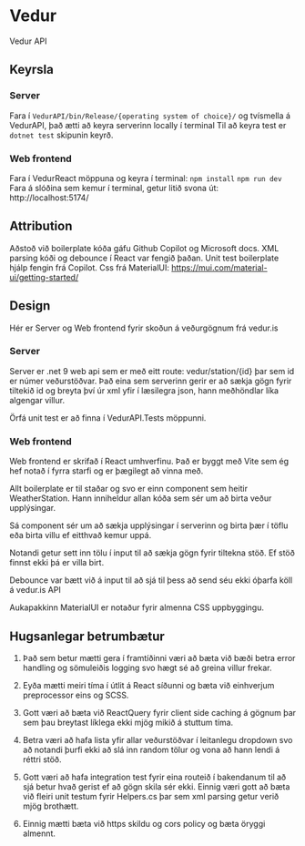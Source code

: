 # Vedur
Vedur API

## Keyrsla

### Server

Fara í `VedurAPI/bin/Release/{operating system of choice}/`
og tvísmella á VedurAPI, það ætti að keyra serverinn locally í terminal
Til að keyra test er `dotnet test` skipunin keyrð.

### Web frontend
Fara í VedurReact möppuna og keyra í terminal:
    `npm install`
    `npm run dev`
Fara á slóðina sem kemur í terminal, getur litið svona út: http://localhost:5174/


## Attribution
Aðstoð við boilerplate kóða gáfu Github Copilot og Microsoft docs. 
XML parsing kóði og debounce í React var fengið þaðan.
Unit test boilerplate hjálp fengin frá Copilot.
Css frá MaterialUI: https://mui.com/material-ui/getting-started/


## Design
Hér er Server og Web frontend fyrir skoðun á veðurgögnum frá vedur.is

### Server
Server er .net 9 web api sem er með eitt route: vedur/station/{id} þar sem id er númer veðurstöðvar.
Það eina sem serverinn gerir er að sækja gögn fyrir tiltekið id og breyta því úr xml yfir í læsilegra json, hann meðhöndlar líka algengar villur. 

Örfá unit test er að finna í VedurAPI.Tests möppunni.

### Web frontend
Web frontend er skrifað í React umhverfinu. Það er byggt með Vite sem ég hef notað í fyrra starfi og er þægilegt að vinna með.

Allt boilerplate er til staðar og svo er einn component sem heitir WeatherStation. Hann inniheldur allan kóða sem sér um að birta veður upplýsingar. 

Sá component sér um að sækja upplýsingar í serverinn og birta þær í töflu eða birta villu ef eitthvað kemur uppá.

Notandi getur sett inn tölu í input til að sækja gögn fyrir tiltekna stöð. Ef stöð finnst ekki þá er villa birt.

Debounce var bætt við á input til að sjá til þess að send séu ekki óþarfa köll á vedur.is API

Aukapakkinn MaterialUI er notaður fyrir almenna CSS uppbyggingu.


## Hugsanlegar betrumbætur
1. Það sem betur mætti gera í framtíðinni væri að bæta við bæði betra error handling og sömuleiðis logging svo hægt
    sé að greina villur frekar.

2. Eyða mætti meiri tíma í útlit á React síðunni og bæta við einhverjum preprocessor eins og SCSS.

3. Gott væri að bæta við ReactQuery fyrir client side caching á gögnum þar sem þau 
    breytast líklega ekki mjög mikið á stuttum tíma.

4. Betra væri að hafa lista yfir allar veðurstöðvar í leitanlegu dropdown svo að notandi þurfi ekki að slá inn random tölur og vona að hann lendi á réttri stöð.

5. Gott væri að hafa integration test fyrir eina routeið í bakendanum til að sjá betur hvað gerist ef að gögn skila sér ekki. Einnig væri gott að bæta við fleiri unit testum fyrir Helpers.cs þar sem xml parsing getur verið mjög brothætt.

6. Einnig mætti bæta við https skildu og cors policy og bæta öryggi almennt.
